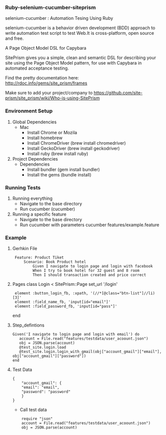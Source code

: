 ### Ruby-selenium-cucumber-siteprism

selenium-cucumber : Automation Tesing Using Ruby

selenium-cucumber is a behavior driven development (BDD) approach to write automation test script to test Web.It is cross-platform, open source and free.

A Page Object Model DSL for Capybara

SitePrism gives you a simple, clean and semantic DSL for describing your site using the Page Object Model pattern, for use with Capybara in automated acceptance testing.

Find the pretty documentation here: http://rdoc.info/gems/site_prism/frames

Make sure to add your project/company to https://github.com/site-prism/site_prism/wiki/Who-is-using-SitePrism

### Environment Setup
1. Global Dependencies
    * Mac 
        - Install Chrome or Mozila
        - Install homebrew
        - Install ChromeDriver (brew install chromedriver)
        - Install GeckoDriver (brew install geckodriver)
        - Install ruby (brew install ruby)
2. Project Dependencies
   * Dependencies
        - Install bundler (gem install bundler)
        - Install the gems (bundle install)

### Running Tests
1.  Running everything
    - Navigate to the base directory
    - Run cucumber (cucumber)
2. Running a specific feature
    - Navigate to the base directory
    - Run cucumber with parameters cucumber features/example.feature

### Example
1. Gerhkin File
   ```
    Feature: Product Tiket
        Scenario: Book Product hotel
            Given I navigate to login page and login with facebook
            When I try to book hotel for 32 guest and 8 room
            Then I should transaction created and price correct
    ```
2. Pages
    class Login < SitePrism::Page
        set_url '/login'
  
        element :button_login_fb, :xpath, '(//*[@class="btn-list"]//li)[3]'
        element :field_name_fb, 'input[id="email"]'
        element :field_password_fb, 'input[id="pass"]'
    end
3. Step_defintions
     ```
    Given('I navigate to login page and login with email') do
        account = File.read("features/testdata/user_acoount.json")
        obj = JSON.parse(account)
        @test_site.login.load
        @test_site.login.login_with_gmail(obj["account_gmail"]["email"], obj["account_gmail"]["password"])
    end
    ``` 
4. Test Data 
    ```
    {
        "account_gmail": {
        "email": "email",
        "password": "password"
        }
    }
    ```

    - Call test data
    ```
        require "json"
        account = File.read("features/testdata/user_acoount.json")
        obj = JSON.parse(account)
    ```   
